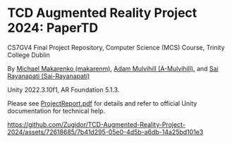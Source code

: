# TCD Augmented Reality Project 2024: PaperTD

CS7GV4 Final Project Repository, Computer Science (MCS) Course, Trinity College Dublin

By [Michael Makarenko (makarenm)](https://github.com/makarenm), [Adam Mulvihill (A-Mulvihill)](https://github.com/A-Mulvihill), and [Sai Rayanapati (Sai-Rayanapati)](https://github.com/Sai-Rayanapati)

Unity 2022.3.10f1, AR Foundation 5.1.3.

Please see [ProjectReport.pdf](https://github.com/Zugidor/TCD-Augmented-Reality-Project-2024/blob/main/ProjectReport.pdf) for details and refer to official Unity documentation for technical help.

https://github.com/Zugidor/TCD-Augmented-Reality-Project-2024/assets/72618685/7b41d295-05e0-4d5b-a6db-14a25bd101e3

